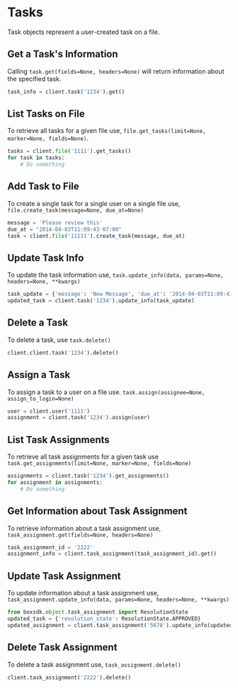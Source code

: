 Tasks
=====

Task objects represent a user-created task on a file.


Get a Task's Information
------------------------

Calling `task.get(fields=None, headers=None)` will return information about the specified task.

```python
task_info = client.task('1234').get()
```

List Tasks on File
------------------

To retrieve all tasks for a given file use, `file.get_tasks(limit=None, marker=None, fields=None)`.

```python
tasks = client.file('1111').get_tasks()
for task in tasks:
    # Do something
```

Add Task to File
----------------

To create a single task for a single user on a single file use, `file.create_task(message=None, due_at=None)`

```python
message = 'Please review this'
due_at = "2014-04-03T11:09:43-07:00"
task = client.file('11111').create_task(message, due_at)
```

Update Task Info
----------------

To update the task information use, `task.update_info(data, params=None, headers=None, **kwargs)`

```python
task_update = {'message': 'New Message', 'due_at': '2014-04-03T11:09:43-10:00',}
updated_task = client.task('1234').update_info(task_update)
```

Delete a Task
-------------

To delete a task, use `task.delete()`

```python
client.client.task('1234').delete()
```

Assign a Task
--------------

To assign a task to a user on a file use. `task.assign(assignee=None, assign_to_login=None)`

```python
user = client.user('1111')
assignment = client.task('1234').assign(user)
```


List Task Assignments
---------------------

To retrieve all task assignments for a given task use `task.get_assignments(limit=None, marker=None, fields=None)`

```python
assignments = client.task('1234').get_assignments()
for assignment in assignments:
    # Do something
```

Get Information about Task Assignment
-------------------------------------

To retrieve information about a task assignment use, `task_assignment.get(fields=None, headers=None)`

```python
task_assignment_id = '2222'
assignment_info = client.task_assignment(task_assignment_id).get()
```

Update Task Assignment
----------------------

To update information about a task assignment use, `task_assignment.update_info(data, params=None, headers=None, **kwargs)`

```python
from boxsdk.object.task_assignment import ResolutionState
updated_task = {'resolution_state': ResolutionState.APPROVED}
updated_assignment = client.task_assignment('5678').update_info(updated_task)
```

Delete Task Assignment
----------------------

To delete a task assignment use, `task_assignment.delete()`

```python
client.task_assignment('2222').delete()
```
